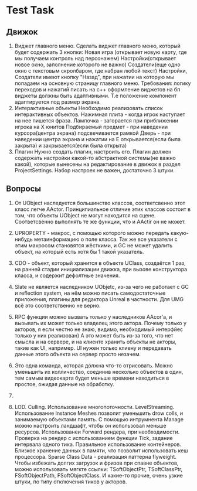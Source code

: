 # Test Task #

## Движок ##

1. Виджет главного меню.
Сделать виджет главного меню, который будет содержать 3 кнопки:
Новая игра (открывает новую карту, где мы получаем контроль над персонажем)
Настройки(открывает новое окно, заполнение которого не важно)
Создатели(еще одно окно с текстовым скролбаром, где набран любой текст)
Настройки, Создатели имеют кнопку "Назад", при нажатии на которую мы попадаем на основную страницу главного меню.
Требования:
логику переходов и нажатий писать на с++
оформление виджетов на бп
виджеты должны быть адаптивными. Т.е положение компонент адаптируется под размер экрана.
2. Интерактивные объекты
Необходимо реализовать список интерактивных объектов.
Нажимная плита - когда игрок наступает на нее  пишется фраза.
Лампочка - загорается при приближении игрока на X юнитов
Подбираемый предмет - при наведении курсора(центра экрана) подсвечивается рамкой
Дверь - при наведении центра экрана и нажатии на E открывается(если была закрыта) и закрывается(если была открыта)
3. Плагин
Нужно создать плагин, настроить его.
Плагин должен содержать настройки какой-то абстрактной системы(не важно какой), которые вынесены на редактирование в движок в раздел ProjectSettings.
Набор настроек не важен, достаточно 3 штуки.

## Вопросы ##

1. От UObject наследуется большинство классов, соответсвенно этот класс легче AActor. 
Принципиальное отличие этих классов состоит в том, что объекты UObject не могут находится на сцене. 
Соответсвенно выполнять те же функции, что и AActir он не может.

2. UPROPERTY - макрос, с помощью которого можно передать какую-нибудь метаинформацию о поле класса.
Так же все указатели с этим макросом становятся жёсткими, и GC не может удалить объект, на который есть хотя бы
1 такой указатель. 

3. CDO - объект, который хранится  в объекте UClass, создаётся 1 раз, на ранней стадии инициализации движка,
при вызове конструктора класса, и содержит дефолтные значения.

4. Slate не является наследником UObjetc, из-за чего не работает с GC и reflection system, на нём можно писать
самодостаточные приложения, плагины для редактора Unreal в частности. Для UMG всё это соответственно не верно.

5. RPC функции можно вызвать только у наследников AAcor'а, и вызывать их может только владелец этого актора.
Почему только у акторов, я если честно не знаю, видимо, необходимый интерфйес только у них реализован)
А это может быть из-за того, что нет смысла и на сервере, и на клиенте хранить объекты не акторы, такие как
UI, например. UI нужен только клиену и передавать данные этого объекта на сервер просто незачем.

6. Это одна команда, которая должна что-то отрисовать.
Можно уменьшить их колличество, соединив несколько объектов в один, тем самым видеокарта будет меньше времени находиться в простое, ожидая данные на обработку.

7.

8. LOD.
Culling.
Использование многопоточности.
LevelStreaming. 
Использование Instance Meshes позволит уменьшить drow colls, и занимаемую объектами память.
С помощью интрумнента Manage можно настроить ландшафт, чтобы он использовал меньше ресурсов. 
Использованеи Forward рендера, при необходимости.
Проверка на рендер с использованием функции Tick, задание интервала одного тика.
Правильное использование контейнеров.
Близкое хранение данных в памяти, что позволит использовать кеш процессора.
Sparse Class Data - реализация паттерна flyweight.
Чтобы избежать долгих загрузок и фризов при спавне объектов, можно использовать мягкте ссылки: TSoftObjectPtr<T>, TSoftClassPtr<T>, FSoftObjectPath, FSoftObjectClass.
И какие-то прочие, очень узкие штуки, по типу отключения тиков у акторов.
